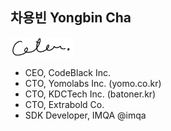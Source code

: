## 차용빈 Yongbin Cha

<img src="./logo.png" width=100/>

- CEO, CodeBlack Inc.
- CTO, Yomolabs Inc. (yomo.co.kr)
- CTO, KDCTech Inc. (batoner.kr)
- CTO, Extrabold Co.
- SDK Developer, IMQA @imqa

<!--
**dr-coton/dr-coton** is a ✨ _special_ ✨ repository because its `README.md` (this file) appears on your GitHub profile.

Here are some ideas to get you started:

- 🔭 I’m currently working on ...
- 🌱 I’m currently learning ...
- 👯 I’m looking to collaborate on ...
- 🤔 I’m looking for help with ...
- 💬 Ask me about ...
- 📫 How to reach me: ...
- 😄 Pronouns: ...
- ⚡ Fun fact: ...
-->
